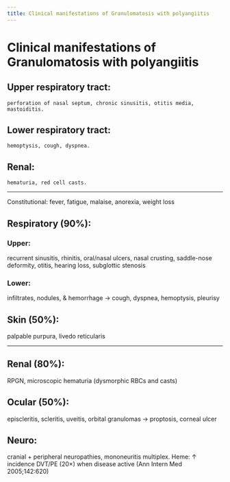 ```yaml
---
title: Clinical manifestations of Granulomatosis with polyangiitis
---
```

# Clinical manifestations of Granulomatosis with polyangiitis

## Upper respiratory tract:
	perforation of nasal septum, chronic sinusitis, otitis media, mastoiditis.
## Lower respiratory tract:
	hemoptysis, cough, dyspnea.
## Renal:
	hematuria, red cell casts.

---

Constitutional: fever, fatigue, malaise, anorexia, weight loss

## Respiratory (90%):
### Upper:
recurrent sinusitis, rhinitis, oral/nasal ulcers, nasal crusting, saddle-nose deformity, otitis, hearing loss, subglottic stenosis
### Lower:
infiltrates, nodules, & hemorrhage → cough, dyspnea, hemoptysis, pleurisy
## Skin (50%):
palpable purpura, livedo reticularis

---

## Renal (80%):
RPGN, microscopic hematuria (dysmorphic RBCs and casts)
## Ocular (50%):
episcleritis, scleritis, uveitis, orbital granulomas → proptosis, corneal ulcer
## Neuro:
cranial + peripheral neuropathies, mononeuritis multiplex.
Heme: ↑ incidence DVT/PE (20×) when disease active (Ann Intern Med 2005;142:620)
